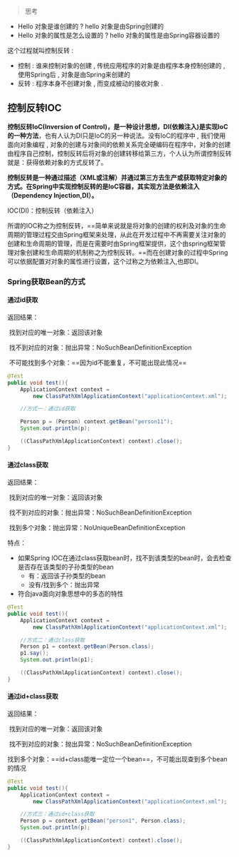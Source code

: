 
> 思考

- Hello 对象是谁创建的 ?  hello 对象是由Spring创建的
- Hello 对象的属性是怎么设置的 ?  hello 对象的属性是由Spring容器设置的

这个过程就叫控制反转 :

- 控制 : 谁来控制对象的创建 , 传统应用程序的对象是由程序本身控制创建的 , 使用Spring后 , 对象是由Spring来创建的
- 反转 : 程序本身不创建对象 , 而变成被动的接收对象 .

## 控制反转IOC

**控制反转IoC(Inversion of Control)，是一种设计思想，DI(依赖注入)是实现IoC的一种方法**，也有人认为DI只是IoC的另一种说法。没有IoC的程序中 , 我们使用面向对象编程 , 对象的创建与对象间的依赖关系完全硬编码在程序中，对象的创建由程序自己控制，控制反转后将对象的创建转移给第三方，个人认为所谓控制反转就是：获得依赖对象的方式反转了。

**控制反转是一种通过描述（XML或注解）并通过第三方去生产或获取特定对象的方式。在Spring中实现控制反转的是IoC容器，其实现方法是依赖注入（Dependency Injection,DI）。**

IOC(DI)：控制反转（依赖注入）

所谓的IOC称之为控制反转，==简单来说就是将对象的创建的权利及对象的生命周期的管理过程交由Spring框架来处理，从此在开发过程中不再需要关注对象的创建和生命周期的管理，而是在需要时由Spring框架提供，这个由spring框架管理对象创建和生命周期的机制称之为控制反转。==而在创建对象的过程中Spring可以依据配置对对象的属性进行设置，这个过称之为依赖注入,也即DI。

### Spring获取Bean的方式

#### 通过id获取

返回结果：

​	找到对应的唯一对象：返回该对象

​	找不到对应的对象：抛出异常：NoSuchBeanDefinitionException

​	不可能找到多个对象：==因为id不能重复，不可能出现此情况==

```java
@Test
public void test(){
    ApplicationContext context = 
        new ClassPathXmlApplicationContext("applicationContext.xml");

    //方式一：通过id获取

    Person p = (Person) context.getBean("person11");
    System.out.println(p);

    ((ClassPathXmlApplicationContext) context).close();
}
```

#### 通过class获取

返回结果：

​	找到对应的唯一对象：返回该对象

​	找不到对应的对象：抛出异常：NoSuchBeanDefinitionException

​	找到多个对象：抛出异常：NoUniqueBeanDefinitionException

特点：

- 如果Spring IOC在通过class获取bean时，找不到该类型的bean时，会去检查是否存在该类型的子孙类型的bean
    - 有：返回该子孙类型的bean
    - 没有/找到多个：抛出异常
- 符合java面向对象思想中的多态的特性



```java
@Test
public void test(){
    ApplicationContext context = 
        new ClassPathXmlApplicationContext("applicationContext.xml");

    //方式二：通过class获取
    Person p1 = context.getBean(Person.class);
    p1.say();
    System.out.println(p1);

    ((ClassPathXmlApplicationContext) context).close();
}
```

#### 通过id+class获取

返回结果：

​	找到对应的唯一对象：返回该对象

​	找不到对应的对象：抛出异常：NoSuchBeanDefinitionException

​	找到多个对象：==id+class能唯一定位一个bean==，不可能出现查到多个bean的情况

```java
@Test
public void test(){
    ApplicationContext context = 
        new ClassPathXmlApplicationContext("applicationContext.xml");

    //方式三：通过id+class获取
    Person p = context.getBean("person1", Person.class);
    System.out.println(p);

    ((ClassPathXmlApplicationContext) context).close();
}
```

